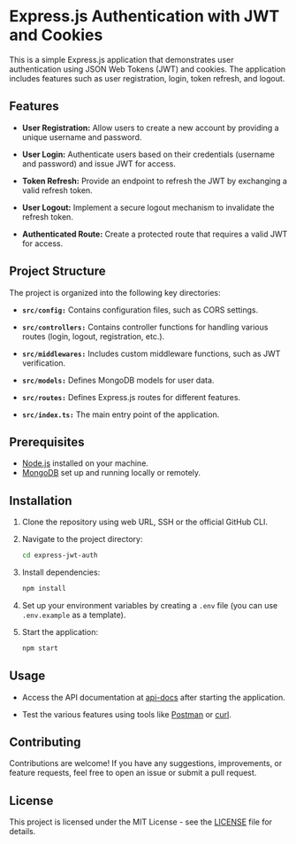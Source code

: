 # Express.js Authentication with JWT and Cookies

This is a simple Express.js application that demonstrates user authentication using JSON Web Tokens (JWT) and cookies. The application includes features such as user registration, login, token refresh, and logout.

## Features

- **User Registration:** Allow users to create a new account by providing a unique username and password.

- **User Login:** Authenticate users based on their credentials (username and password) and issue JWT for access.

- **Token Refresh:** Provide an endpoint to refresh the JWT by exchanging a valid refresh token.

- **User Logout:** Implement a secure logout mechanism to invalidate the refresh token.

- **Authenticated Route:** Create a protected route that requires a valid JWT for access.

## Project Structure

The project is organized into the following key directories:

- **`src/config:`** Contains configuration files, such as CORS settings.

- **`src/controllers:`** Contains controller functions for handling various routes (login, logout, registration, etc.).

- **`src/middlewares:`** Includes custom middleware functions, such as JWT verification.

- **`src/models:`** Defines MongoDB models for user data.

- **`src/routes:`** Defines Express.js routes for different features.

- **`src/index.ts:`** The main entry point of the application.

## Prerequisites

- [Node.js](https://nodejs.org/) installed on your machine.
- [MongoDB](https://www.mongodb.com/) set up and running locally or remotely.

## Installation

1. Clone the repository using web URL, SSH or the official GitHub CLI.

2. Navigate to the project directory:

   ```bash
   cd express-jwt-auth
   ```

3. Install dependencies:

   ```bash
   npm install
   ```

4. Set up your environment variables by creating a `.env` file (you can use `.env.example` as a template).

5. Start the application:

   ```bash
   npm start
   ```

## Usage

- Access the API documentation at [api-docs](/docs/documentation.md) after starting the application.

- Test the various features using tools like [Postman](https://www.postman.com/) or [curl](https://curl.se/).

## Contributing

Contributions are welcome! If you have any suggestions, improvements, or feature requests, feel free to open an issue or submit a pull request.

## License

This project is licensed under the MIT License - see the [LICENSE](LICENSE) file for details.
